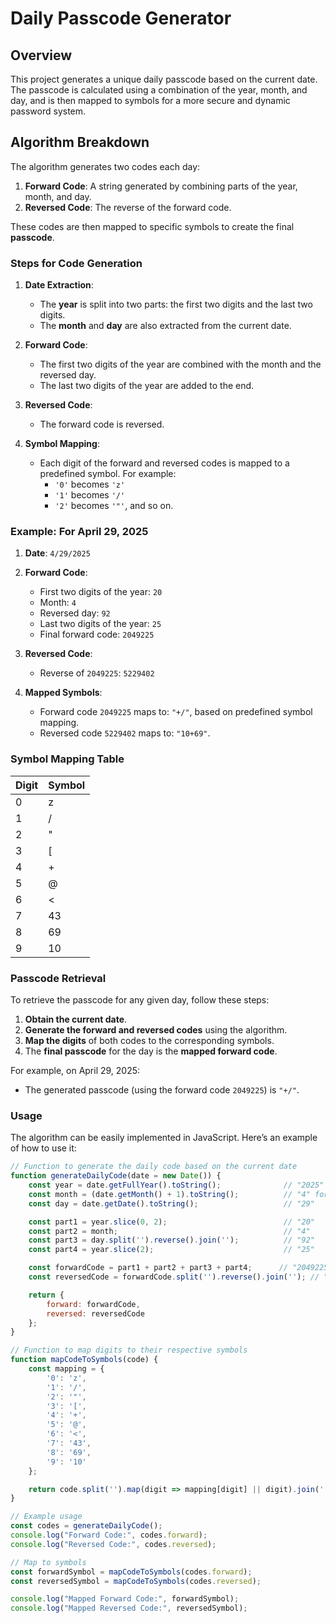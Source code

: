 # Daily Passcode Generator

## Overview

This project generates a unique daily passcode based on the current date. The passcode is calculated using a combination of the year, month, and day, and is then mapped to symbols for a more secure and dynamic password system.

## Algorithm Breakdown

The algorithm generates two codes each day:
1. **Forward Code**: A string generated by combining parts of the year, month, and day.
2. **Reversed Code**: The reverse of the forward code.

These codes are then mapped to specific symbols to create the final **passcode**.

### Steps for Code Generation

1. **Date Extraction**:
    - The **year** is split into two parts: the first two digits and the last two digits.
    - The **month** and **day** are also extracted from the current date.

2. **Forward Code**:
    - The first two digits of the year are combined with the month and the reversed day.
    - The last two digits of the year are added to the end.

3. **Reversed Code**:
    - The forward code is reversed.

4. **Symbol Mapping**:
    - Each digit of the forward and reversed codes is mapped to a predefined symbol. For example:
        - `'0'` becomes `'z'`
        - `'1'` becomes `'/'`
        - `'2'` becomes `'"'`, and so on.

### Example: For April 29, 2025

1. **Date**: `4/29/2025`
2. **Forward Code**:
    - First two digits of the year: `20`
    - Month: `4`
    - Reversed day: `92`
    - Last two digits of the year: `25`
    - Final forward code: `2049225`
   
3. **Reversed Code**:
    - Reverse of `2049225`: `5229402`
   
4. **Mapped Symbols**:
    - Forward code `2049225` maps to: `"+/"`, based on predefined symbol mapping.
    - Reversed code `5229402` maps to: `"10+69"`.

### Symbol Mapping Table

| Digit | Symbol |
|-------|--------|
| 0     | z      |
| 1     | /      |
| 2     | "      |
| 3     | [      |
| 4     | +      |
| 5     | @      |
| 6     | <      |
| 7     | 43     |
| 8     | 69     |
| 9     | 10     |

### Passcode Retrieval

To retrieve the passcode for any given day, follow these steps:

1. **Obtain the current date**.
2. **Generate the forward and reversed codes** using the algorithm.
3. **Map the digits** of both codes to the corresponding symbols.
4. The **final passcode** for the day is the **mapped forward code**.

For example, on April 29, 2025:
- The generated passcode (using the forward code `2049225`) is `"+/"`.

### Usage

The algorithm can be easily implemented in JavaScript. Here’s an example of how to use it:

```javascript
// Function to generate the daily code based on the current date
function generateDailyCode(date = new Date()) {
    const year = date.getFullYear().toString();              // "2025"
    const month = (date.getMonth() + 1).toString();          // "4" for April
    const day = date.getDate().toString();                   // "29"

    const part1 = year.slice(0, 2);                          // "20"
    const part2 = month;                                     // "4"
    const part3 = day.split('').reverse().join('');          // "92"
    const part4 = year.slice(2);                             // "25"

    const forwardCode = part1 + part2 + part3 + part4;      // "2049225"
    const reversedCode = forwardCode.split('').reverse().join(''); // "5229402"

    return {
        forward: forwardCode,
        reversed: reversedCode
    };
}

// Function to map digits to their respective symbols
function mapCodeToSymbols(code) {
    const mapping = {
        '0': 'z',
        '1': '/',
        '2': '"',
        '3': '[',
        '4': '+',
        '5': '@',
        '6': '<',
        '7': '43',
        '8': '69',
        '9': '10'
    };

    return code.split('').map(digit => mapping[digit] || digit).join('');
}

// Example usage
const codes = generateDailyCode();
console.log("Forward Code:", codes.forward);
console.log("Reversed Code:", codes.reversed);

// Map to symbols
const forwardSymbol = mapCodeToSymbols(codes.forward);
const reversedSymbol = mapCodeToSymbols(codes.reversed);

console.log("Mapped Forward Code:", forwardSymbol);
console.log("Mapped Reversed Code:", reversedSymbol);
